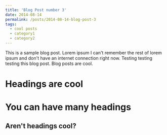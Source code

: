 ```yaml
---
title: 'Blog Post number 3'
date: 2014-08-14
permalink: /posts/2014-08-14-blog-post-3
tags:
  - cool posts
  - category1
  - category2
---
```


This is a sample blog post. Lorem ipsum I can't remember the rest of lorem ipsum and don't have an internet connection right now. Testing testing testing this blog post. Blog posts are cool. 

Headings are cool
======

You can have many headings
======

Aren't headings cool?
------
